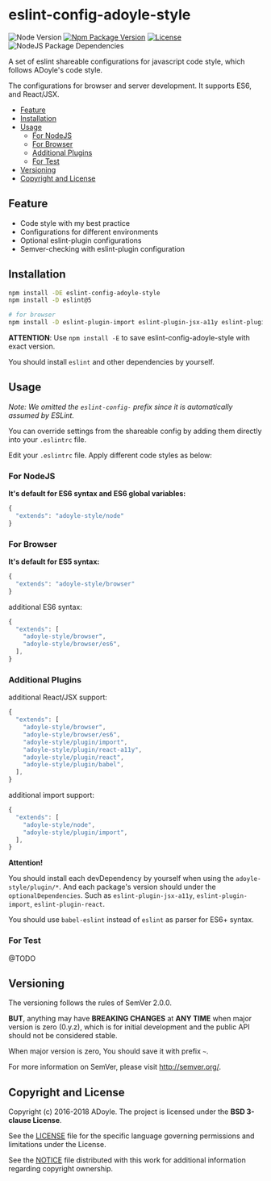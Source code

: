 # eslint-config-adoyle-style
![Node Version][Node Version Image]
[![Npm Package Version][Npm Package Version Image]][Npm Package Version LINK]
[![License][License Image]][License LINK]
![NodeJS Package Dependencies][NodeJS Package Dependencies Link]

A set of eslint shareable configurations for javascript code style, which follows ADoyle's code style.

The configurations for browser and server development. It supports ES6, and React/JSX.

<!-- MarkdownTOC GFM -->

- [Feature](#feature)
- [Installation](#installation)
- [Usage](#usage)
    - [For NodeJS](#for-nodejs)
    - [For Browser](#for-browser)
    - [Additional Plugins](#additional-plugins)
    - [For Test](#for-test)
- [Versioning](#versioning)
- [Copyright and License](#copyright-and-license)

<!-- /MarkdownTOC -->

## Feature

- Code style with my best practice
- Configurations for different environments
- Optional eslint-plugin configurations
- Semver-checking with eslint-plugin configuration

## Installation

```sh
npm install -DE eslint-config-adoyle-style
npm install -D eslint@5

# for browser
npm install -D eslint-plugin-import eslint-plugin-jsx-a11y eslint-plugin-react eslint-plugin-babel
```

**ATTENTION**: Use `npm install -E` to save eslint-config-adoyle-style with exact version.

You should install `eslint` and other dependencies by yourself.

## Usage

*Note: We omitted the `eslint-config-` prefix since it is automatically assumed by ESLint.*

You can override settings from the shareable config by adding them directly into your `.eslintrc` file.

Edit your `.eslintrc` file. Apply different code styles as below:

### For NodeJS

**It's default for ES6 syntax and ES6 global variables:**

```js
{
  "extends": "adoyle-style/node"
}
```

### For Browser

**It's default for ES5 syntax:**

```js
{
  "extends": "adoyle-style/browser"
}
```

additional ES6 syntax:

```js
{
  "extends": [
    "adoyle-style/browser",
    "adoyle-style/browser/es6",
  ],
}
```

### Additional Plugins

additional React/JSX support:

```js
{
  "extends": [
    "adoyle-style/browser",
    "adoyle-style/browser/es6",
    "adoyle-style/plugin/import",
    "adoyle-style/plugin/react-a11y",
    "adoyle-style/plugin/react",
    "adoyle-style/plugin/babel",
  ],
}
```

additional import support:

```js
{
  "extends": [
    "adoyle-style/node",
    "adoyle-style/plugin/import",
  ],
}
```

**Attention!**

You should install each devDependency by yourself when using the `adoyle-style/plugin/*`. And each package's version should under the `optionalDependencies`. Such as `eslint-plugin-jsx-a11y`, `eslint-plugin-import`, `eslint-plugin-react`.

You should use `babel-eslint` instead of `eslint` as parser for ES6+ syntax.

### For Test

@TODO

## Versioning

The versioning follows the rules of SemVer 2.0.0.

**BUT**, anything may have **BREAKING CHANGES** at **ANY TIME** when major version is zero (0.y.z), which is for initial development and the public API should not be considered stable.

When major version is zero, You should save it with prefix `~`.

For more information on SemVer, please visit http://semver.org/.

## Copyright and License

Copyright (c) 2016-2018 ADoyle. The project is licensed under the **BSD 3-clause License**.

See the [LICENSE][] file for the specific language governing permissions and limitations under the License.

See the [NOTICE][] file distributed with this work for additional information regarding copyright ownership.


<!-- Links -->

[LICENSE]: ./LICENSE
[NOTICE]: ./NOTICE


<!-- links -->

[Node Version Image]: https://img.shields.io/node/v/eslint-config-adoyle-style.svg
[Npm Package Version Image]: https://img.shields.io/npm/v/eslint-config-adoyle-style.svg
[Npm Package Version LINK]: https://www.npmjs.com/package/eslint-config-adoyle-style
[License Image]: https://img.shields.io/npm/l/eslint-config-adoyle-style.svg
[License LINK]: https://github.com/adoyle-h/eslint-config-adoyle-style/blob/master/LICENSE
[NodeJS Package Dependencies Link]: https://david-dm.org/adoyle-h/eslint-config-adoyle-style.svg

